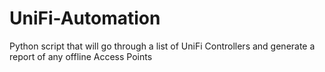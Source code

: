 # UniFi-Automation
Python script that will go through a list of UniFi Controllers and generate a report of any offline Access Points
